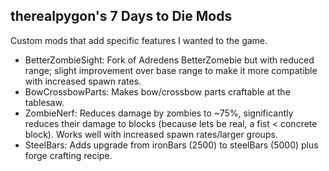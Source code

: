 ## therealpygon's 7 Days to Die Mods

Custom mods that add specific features I wanted to the game.

* BetterZombieSight: Fork of Adredens BetterZomebie but with reduced range; slight improvement over base range to make it more compatible with increased spawn rates.
* BowCrossbowParts: Makes bow/crossbow parts craftable at the tablesaw.
* ZombieNerf: Reduces damage by zombies to ~75%, significantly reduces their damage to blocks (because lets be real, a fist < concrete block). Works well with increased spawn rates/larger groups.
* SteelBars: Adds upgrade from ironBars (2500) to steelBars (5000) plus forge crafting recipe.